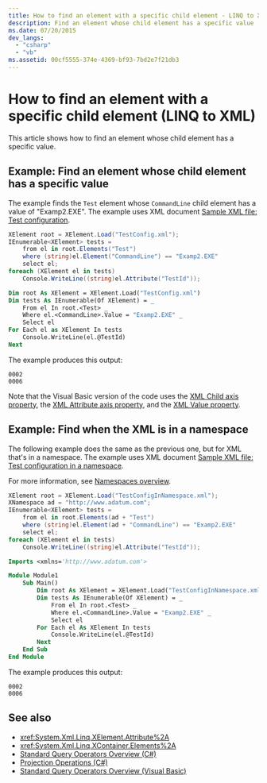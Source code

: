 ```yaml
---
title: How to find an element with a specific child element - LINQ to XML
description: Find an element whose child element has a specific value
ms.date: 07/20/2015
dev_langs:
  - "csharp"
  - "vb"
ms.assetid: 00cf5555-374e-4369-bf93-7bd2e7f21db3
---
```


# How to find an element with a specific child element (LINQ to XML)

This article shows how to find an element whose child element has a specific value.

## Example: Find an element whose child element has a specific value

The example finds the `Test` element whose `CommandLine` child element has a value of "Examp2.EXE". The example uses XML document [Sample XML file: Test configuration](sample-xml-file-test-configuration.md).

```csharp
XElement root = XElement.Load("TestConfig.xml");
IEnumerable<XElement> tests =
    from el in root.Elements("Test")
    where (string)el.Element("CommandLine") == "Examp2.EXE"
    select el;
foreach (XElement el in tests)
    Console.WriteLine((string)el.Attribute("TestId"));
```

```vb
Dim root As XElement = XElement.Load("TestConfig.xml")
Dim tests As IEnumerable(Of XElement) = _
    From el In root.<Test> _
    Where el.<CommandLine>.Value = "Examp2.EXE" _
    Select el
For Each el as XElement In tests
    Console.WriteLine(el.@TestId)
Next
```

The example produces this output:

```output
0002
0006
```

Note that the Visual Basic version of the code uses the [XML Child axis property](../../visual-basic/language-reference/xml-axis/xml-child-axis-property.md), the [XML Attribute axis property](../../visual-basic/language-reference/xml-axis/xml-attribute-axis-property.md), and the [XML Value property](../../visual-basic/language-reference/xml-axis/xml-value-property.md).

## Example: Find when the XML is in a namespace

The following example does the same as the previous one, but for XML that's  in a namespace. The example uses XML document [Sample XML file: Test configuration in a namespace](sample-xml-file-test-configuration-namespace.md).

For more information, see [Namespaces overview](namespaces-overview.md).

```csharp
XElement root = XElement.Load("TestConfigInNamespace.xml");
XNamespace ad = "http://www.adatum.com";
IEnumerable<XElement> tests =
    from el in root.Elements(ad + "Test")
    where (string)el.Element(ad + "CommandLine") == "Examp2.EXE"
    select el;
foreach (XElement el in tests)
    Console.WriteLine((string)el.Attribute("TestId"));
```

```vb
Imports <xmlns='http://www.adatum.com'>

Module Module1
    Sub Main()
        Dim root As XElement = XElement.Load("TestConfigInNamespace.xml")
        Dim tests As IEnumerable(Of XElement) = _
            From el In root.<Test> _
            Where el.<CommandLine>.Value = "Examp2.EXE" _
            Select el
        For Each el As XElement In tests
            Console.WriteLine(el.@TestId)
        Next
    End Sub
End Module
```

The example produces this output:

```output
0002
0006
```

## See also

- <xref:System.Xml.Linq.XElement.Attribute%2A>
- <xref:System.Xml.Linq.XContainer.Elements%2A>
- [Standard Query Operators Overview (C#)](../../csharp/programming-guide/concepts/linq/standard-query-operators-overview.md)
- [Projection Operations (C#)](../../csharp/programming-guide/concepts/linq/projection-operations.md)
- [Standard Query Operators Overview (Visual Basic)](/../../visual-basic/programming-guide/concepts/linq/standard-query-operators-overview.md)
